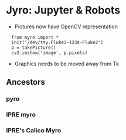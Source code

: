 # Jyro: Jupyter & Robots

- Pictures now have OpenCV representation
```
  from myro import *
  init('/dev/tty.Fluke2-1234-Fluke2')
  p = takePicture()
  cv2.imshow('image', p.pixels)
```
- Graphics needs to be moved away from Tk

## Ancestors
### pyro
### IPRE myro
### IPRE's Calico Myro
